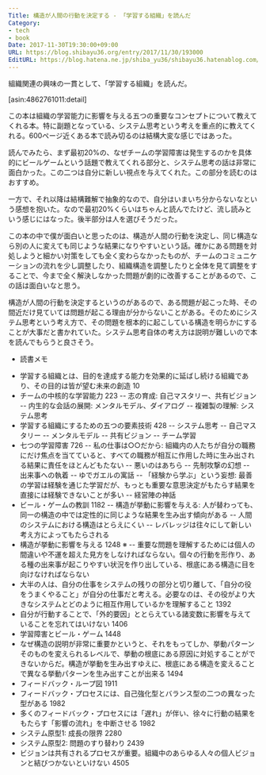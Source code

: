 ```yaml
---
Title: 構造が人間の行動を決定する - 「学習する組織」を読んだ
Category:
- tech
- book
Date: 2017-11-30T19:30:00+09:00
URL: https://blog.shibayu36.org/entry/2017/11/30/193000
EditURL: https://blog.hatena.ne.jp/shiba_yu36/shibayu36.hatenablog.com/atom/entry/8599973812322335964
---
```


組織関連の興味の一貫として、「学習する組織」を読んだ。

[asin:4862761011:detail]

この本は組織の学習能力に影響を与える五つの重要なコンセプトについて教えてくれる本。特に副題となっている、システム思考という考えを重点的に教えてくれる。600ページ近くある本で読み切るのは結構大変な感じではあった。

読んでみたら、まず最初20%の、なぜチームの学習障害は発生するのかを具体的にビールゲームという話題で教えてくれる部分と、システム思考の話は非常に面白かった。この二つは自分に新しい視点を与えてくれた。この部分を読むのはおすすめ。

一方で、それ以降は結構難解で抽象的なので、自分はいまいち分からないなという感想を抱いた。なので最初20%くらいはちゃんと読んでたけど、流し読みという感じにはなった。後半部分は人を選びそうだった。


この本の中で僕が面白いと思ったのは、構造が人間の行動を決定し、同じ構造なら別の人に変えても同じような結果になりやすいという話。確かにある問題を対処しようと細かい対策をしても全く変わらなかったものが、チームのコミュニケーションの流れを少し調整したり、組織構造を調整したりと全体を見て調整をすることで、今まで全く解決しなかった問題が劇的に改善することがあるので、この話は面白いなと思う。

構造が人間の行動を決定するというのがあるので、ある問題が起こった時、その間近だけ見ていては問題が起こる理由が分からないことがある。そのためにシステム思考という考え方で、その問題を根本的に起こしている構造を明らかにすることが大事だと書かれていた。システム思考自体の考え方は説明が難しいので本を読んでもらうと良さそう。


* 読書メモ
- 学習する組織とは、目的を達成する能力を効果的に延ばし続ける組織であり、その目的は皆が望む未来の創造 10
- チームの中核的な学習能力 223
-- 志の育成: 自己マスタリー、共有ビジョン
-- 内生的な会話の展開: メンタルモデル、ダイアログ
-- 複雑製の理解: システム思考
- 学習する組織にするための五つの要素技術 428
-- システム思考
-- 自己マスタリー
-- メンタルモデル
-- 共有ビジョン
-- チーム学習
- 七つの学習障害 726
-- 私の仕事は○○だから: 組織内の人たちが自分の職務にだけ焦点を当てていると、すべての職務が相互に作用した時に生み出される結果に責任をほとんどもたない
-- 悪いのはあちら
-- 先制攻撃の幻想
-- 出来事への執着
-- ゆでガエルの寓話
-- 「経験から学ぶ」という妄想: 最善の学習は経験を通じた学習だが、もっとも重要な意思決定がもたらす結果を直接には経験できないことが多い
-- 経営陣の神話
- ビール・ゲームの教訓 1182
-- 構造が挙動に影響を与える: 人が替わっても、同一の構造の中では定性的に同じような結果を生み出す傾向がある
-- 人間のシステムにおける構造はとらえにくい
-- レバレッジは往々にして新しい考え方によってもたらされる
- 構造が挙動に影響を与える 1248 ※
-- 重要な問題を理解するためには個人の間違いや不運を超えた見方をしなければならない。個々の行動を形作り、ある種の出来事が起こりやすい状況を作り出している、根底にある構造に目を向けなければならない
- 大半の人は、自分の仕事をシステムの残りの部分と切り離して、「自分の役をうまくやること」が自分の仕事だと考える。必要なのは、その役がより大きなシステムとどのように相互作用しているかを理解すること 1392
- 自分が行動することで、「外的要因」ととらえている諸変数に影響を与えていることを忘れてはいけない 1406
- 学習障害とビール・ゲーム 1448
- なぜ構造の説明が非常に重要かというと、それをもってしか、挙動パターンそのものを変えられるレベルで、挙動の根底にある原因に対処することができないからだ。構造が挙動を生み出すゆえに、根底にある構造を変えることで異なる挙動パターンを生み出すことが出来る 1494
- フィードバック・ループ図 1911
- フィードバック・プロセスには、自己強化型とバランス型の二つの異なった型がある 1982
- 多くのフィードバック・プロセスには「遅れ」が伴い、徐々に行動の結果をもたらす「影響の流れ」を中断させる 1982
- システム原型1: 成長の限界 2280
- システム原型2: 問題のすり替わり 2439
- ビジョンは共有されるプロセスが重要。組織中のあらゆる人々の個人ビジョンと結びつかないといけない 4505

